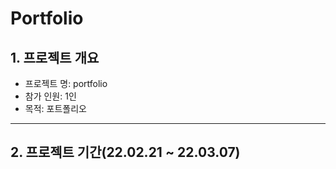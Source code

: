 Portfolio
============================

## 1. 프로젝트 개요  
 - 프로젝트 명: portfolio
 - 참가 인원: 1인
 - 목적: 포트폴리오
---------------

## 2. 프로젝트 기간(22.02.21 ~ 22.03.07)


